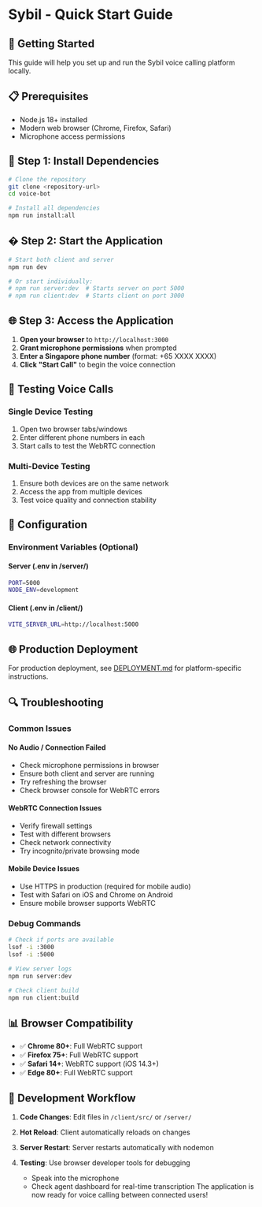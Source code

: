 # Sybil - Quick Start Guide

## 🚀 Getting Started

This guide will help you set up and run the Sybil voice calling platform locally.

## 📋 Prerequisites

- Node.js 18+ installed
- Modern web browser (Chrome, Firefox, Safari)
- Microphone access permissions

## 🔧 Step 1: Install Dependencies

```bash
# Clone the repository
git clone <repository-url>
cd voice-bot

# Install all dependencies
npm run install:all
```

## � Step 2: Start the Application

```bash
# Start both client and server
npm run dev

# Or start individually:
# npm run server:dev  # Starts server on port 5000
# npm run client:dev  # Starts client on port 3000
```

## 🌐 Step 3: Access the Application

1. **Open your browser** to `http://localhost:3000`
2. **Grant microphone permissions** when prompted
3. **Enter a Singapore phone number** (format: +65 XXXX XXXX)
4. **Click "Start Call"** to begin the voice connection

## 📱 Testing Voice Calls

### Single Device Testing
1. Open two browser tabs/windows
2. Enter different phone numbers in each
3. Start calls to test the WebRTC connection

### Multi-Device Testing
1. Ensure both devices are on the same network
2. Access the app from multiple devices
3. Test voice quality and connection stability

## 🔧 Configuration

### Environment Variables (Optional)

#### Server (.env in /server/)
```bash
PORT=5000
NODE_ENV=development
```

#### Client (.env in /client/)
```bash
VITE_SERVER_URL=http://localhost:5000
```

## 🌐 Production Deployment

For production deployment, see [DEPLOYMENT.md](./DEPLOYMENT.md) for platform-specific instructions.

## 🔍 Troubleshooting

### Common Issues

#### No Audio / Connection Failed
- Check microphone permissions in browser
- Ensure both client and server are running
- Try refreshing the browser
- Check browser console for WebRTC errors

#### WebRTC Connection Issues
- Verify firewall settings
- Test with different browsers
- Check network connectivity
- Try incognito/private browsing mode

#### Mobile Device Issues
- Use HTTPS in production (required for mobile audio)
- Test with Safari on iOS and Chrome on Android
- Ensure mobile browser supports WebRTC

### Debug Commands

```bash
# Check if ports are available
lsof -i :3000
lsof -i :5000

# View server logs
npm run server:dev

# Check client build
npm run client:build
```

## 📊 Browser Compatibility

- ✅ **Chrome 80+**: Full WebRTC support
- ✅ **Firefox 75+**: Full WebRTC support  
- ✅ **Safari 14+**: WebRTC support (iOS 14.3+)
- ✅ **Edge 80+**: Full WebRTC support

## 🔄 Development Workflow

1. **Code Changes**: Edit files in `/client/src/` or `/server/`
2. **Hot Reload**: Client automatically reloads on changes
3. **Server Restart**: Server restarts automatically with nodemon
4. **Testing**: Use browser developer tools for debugging


   - Speak into the microphone
   - Check agent dashboard for real-time transcription
The application is now ready for voice calling between connected users!
